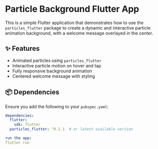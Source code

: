 # Particle Background Flutter App

This is a simple Flutter application that demonstrates how to use the `particles_flutter` package to create a dynamic and interactive particle animation background, with a welcome message overlayed in the center.

## ✨ Features

- Animated particles using `particles_flutter`
- Interactive particle motion on hover and tap
- Fully responsive background animation
- Centered welcome message with styling

## 📦 Dependencies

Ensure you add the following to your `pubspec.yaml`:
```yaml
dependencies:
  flutter:
    sdk: flutter
  particles_flutter: ^0.1.1  # or latest available version

run the app:
flutter run

